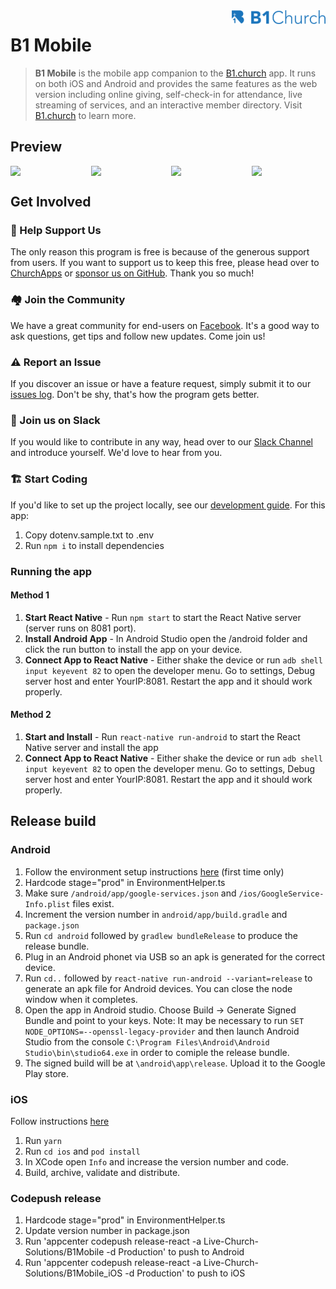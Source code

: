 <img align="right" width="150" src="https://raw.githubusercontent.com/ChurchApps/B1App/main/public/images/logo.png">

# B1 Mobile

> **B1 Mobile** is the mobile app companion to the [B1.church](https://github.com/ChurchApps/B1App) app. It runs on both iOS and Android and provides the same features as the web version including online giving, self-check-in for attendance, live streaming of services, and an interactive member directory. Visit [B1.church](https://b1.church/) to learn more.

## Preview

<div style="display: flex;gap: 10px;">
    <img style="width: 24%;" src="https://github.com/ChurchApps/B1Mobile/assets/1447203/69cec397-ac87-4bad-a4c4-f9505b8b5f2c">  
    <img style="width: 24%;" src="https://github.com/ChurchApps/B1Mobile/assets/1447203/0f1ee735-f6be-4d05-9737-a13dac5be89b">
    <img style="width: 24%;" src="https://github.com/ChurchApps/B1Mobile/assets/1447203/ba23768c-1e8b-449a-8c56-a8bdf5d8dbd9">
    <img style="width: 24%;" src="https://github.com/ChurchApps/B1Mobile/assets/1447203/14b79a9c-08e8-4870-9587-2b03e050deb5">  
</div>

## Get Involved

### 🤝 Help Support Us

The only reason this program is free is because of the generous support from users. If you want to support us to keep this free, please head over to [ChurchApps](https://churchapps/partner) or [sponsor us on GitHub](https://github.com/sponsors/ChurchApps/). Thank you so much!

### 🏘️ Join the Community

We have a great community for end-users on [Facebook](https://www.facebook.com/churchapps.org). It's a good way to ask questions, get tips and follow new updates. Come join us!

### ⚠️ Report an Issue

If you discover an issue or have a feature request, simply submit it to our [issues log](https://github.com/ChurchApps/ChurchAppsSupport/issues). Don't be shy, that's how the program gets better.

### 💬 Join us on Slack

If you would like to contribute in any way, head over to our [Slack Channel](https://join.slack.com/t/livechurchsolutions/shared_invite/zt-i88etpo5-ZZhYsQwQLVclW12DKtVflg) and introduce yourself. We'd love to hear from you.

### 🏗️ Start Coding

If you'd like to set up the project locally, see our [development guide](https://churchapps.org/dev). For this app:

1. Copy dotenv.sample.txt to .env
2. Run `npm i` to install dependencies

### Running the app

#### Method 1

1. **Start React Native** - Run `npm start` to start the React Native server (server runs on 8081 port).
2. **Install Android App** - In Android Studio open the /android folder and click the run button to install the app on your device.
3. **Connect App to React Native** - Either shake the device or run `adb shell input keyevent 82` to open the developer menu. Go to settings, Debug server host and enter YourIP:8081. Restart the app and it should work properly.

#### Method 2

1. **Start and Install** - Run `react-native run-android` to start the React Native server and install the app
2. **Connect App to React Native** - Either shake the device or run `adb shell input keyevent 82` to open the developer menu. Go to settings, Debug server host and enter YourIP:8081. Restart the app and it should work properly.

## Release build

### Android

1. Follow the environment setup instructions [here](https://reactnative.dev/docs/environment-setup) (first time only)
2. Hardcode stage="prod" in EnvironmentHelper.ts
3. Make sure `/android/app/google-services.json` and `/ios/GoogleService-Info.plist` files exist.
4. Increment the version number in `android/app/build.gradle` and `package.json`
5. Run `cd android` followed by `gradlew bundleRelease` to produce the release bundle.
6. Plug in an Android phonet via USB so an apk is generated for the correct device.
7. Run `cd..` followed by `react-native run-android --variant=release` to generate an apk file for Android devices. You can close the node window when it completes.
8. Open the app in Android studio. Choose Build -> Generate Signed Bundle and point to your keys. Note: It may be necessary to run `SET NODE_OPTIONS=--openssl-legacy-provider` and then launch Android Studio from the console `C:\Program Files\Android\Android Studio\bin\studio64.exe` in order to comiple the release bundle.
9. The signed build will be at `\android\app\release`. Upload it to the Google Play store.

### iOS

Follow instructions [here](https://help.dropsource.com/docs/documentation/after-dropsource/publishing-your-app/submitting-an-ios-app-to-the-app-store/#:~:text=Archive%20your%20App,Click%20Validate%20App)

1. Run `yarn`
2. Run `cd ios` and `pod install`
3. In XCode open `Info` and increase the version number and code.
4. Build, archive, validate and distribute.

### Codepush release

1. Hardcode stage="prod" in EnvironmentHelper.ts
2. Update version number in package.json
3. Run 'appcenter codepush release-react -a Live-Church-Solutions/B1Mobile -d Production' to push to Android
4. Run 'appcenter codepush release-react -a Live-Church-Solutions/B1Mobile_iOS -d Production' to push to iOS
